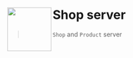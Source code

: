 # Shop server <img src="https://avatars.githubusercontent.com/u/149151221?s=200&v=4" height = 100 align = left>

> `Shop` and `Product` server
